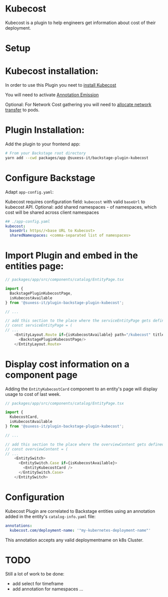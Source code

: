 # Kubecost

Kubecost is a plugin to help engineers get information about cost of their deployment.

# Setup

# Kubecost installation:

In order to use this Plugin you neet to [install Kubecost](https://docs.kubecost.com/install-and-configure/install/getting-started)

You will need to activate [Annotation Emission](https://docs.kubecost.com/install-and-configure/advanced-configuration/annotations)

Optional: For Network Cost gathering you will need to [allocate network transfer](https://docs.kubecost.com/install-and-configure/advanced-configuration/network-costs-configuration) to pods.

# Plugin Installation:
Add the plugin to your frontend app:

```bash
# From your Backstage root directory
yarn add --cwd packages/app @suxess-it/backstage-plugin-kubecost
```

# Configure Backstage 
Adapt `app-config.yaml`:

Kubecost requires configuration field: `kubecost` with valid `baseUrl` to kubecost API.
Optional: add shared namespaces -  of namespaces, which cost will be shared across client namespaces

```yaml
## ./app-config.yaml
kubecost:
  baseUrl: https//<base URL to Kubecost> 
  sharedNamespaces: <comma-separated list of namespaces>
```

# Import Plugin and embed in the entities page:
```typescript
// packages/app/src/components/catalog/EntityPage.tsx

import { 
  BackstagePluginKubecostPage,
  isKubecostAvailable
} from '@suxess-it/plugin-backstage-plugin-kubecost';

// ...

// add this section to the place where the serviceEntityPage gets defined
// const serviceEntityPage = (
// ...
    <EntityLayout.Route if={isKubecostAvailable} path="/kubecost" title="Kubecost">
      <BackstagePluginKubecostPage/>
    </EntityLayout.Route>
```

# Display cost information on a component page
Adding the `EntityKubecostCard` component to an entity's page will display usage to cost of last week.
```typescript
// packages/app/src/components/catalog/EntityPage.tsx

import { 
  KubecostCard,
  isKubecostAvailable
} from '@suxess-it/plugin-backstage-plugin-kubecost';

// ...

// add this section to the place where the overviewContent gets defined
// const overviewContent = (
// ... 
    <EntitySwitch>
      <EntitySwitch.Case if={isKubecostAvailable}>
        <EntityKubecostCard />
      </EntitySwitch.Case>
    </EntitySwitch>
```
# Configuration
Kubecost Plugin are correlated to Backstage entities using an annotation added in the entity's `catalog-info.yaml` file:

```yml
annotations:
  kubecost.com/deployment-name: '"my-kubernetes-deployment-name"'
```

This annotation accepts any valid deploymentname on k8s Cluster.

# TODO
Still a lot of work to be done:
- add select for timeframe
- add annotation for namespaces
...
